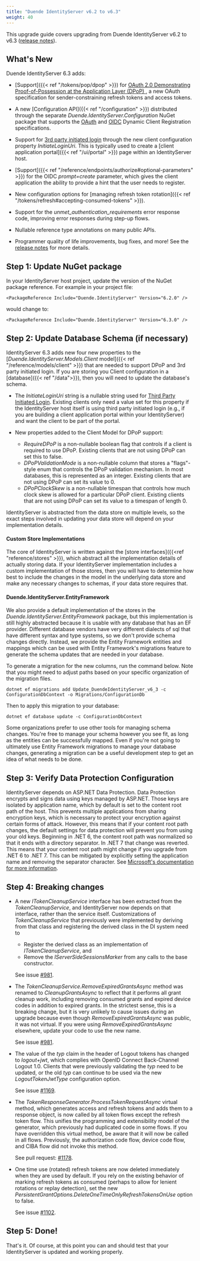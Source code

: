 ```yaml
---
title: "Duende IdentityServer v6.2 to v6.3"
weight: 40
---
```


This upgrade guide covers upgrading from Duende IdentityServer v6.2 to v6.3 ([release notes](https://github.com/DuendeSoftware/products/releases/tag/is%2F6.3.0)).

## What's New
Duende IdentityServer 6.3 adds: 
* [Support]({{< ref "/tokens/pop/dpop" >}}) for [OAuth 2.0 Demonstrating Proof-of-Possession at the Application Layer (DPoP) ](https://datatracker.ietf.org/doc/draft-ietf-oauth-dpop/), a new OAuth specification for sender-constraining refresh tokens and access tokens.

* A new [Configuration API]({{< ref "/configuration" >}}) distributed through the separate *Duende.IdentityServer.Configuration* NuGet package that supports the [OAuth](https://datatracker.ietf.org/doc/rfc7591/) and [OIDC](https://openid.net/specs/openid-connect-registration-1_0.html) Dynamic Client Registration specifications.

* Support for [3rd party initiated login](https://openid.net/specs/openid-connect-core-1_0.html#ThirdPartyInitiatedLogin) through the new client configuration property *InitiateLoginUri*. This is typically used to create a [client application portal]({{< ref "/ui/portal" >}}) page within an IdentityServer host.

* [Support]({{< ref "/reference/endpoints/authorize#optional-parameters" >}}) for the OIDC *prompt=create* parameter, which gives the client application the ability to provide a hint that the user needs to register. 

* New configuration options for [managing refresh token rotation]({{< ref "/tokens/refresh#accepting-consumed-tokens" >}}).

* Support for the *unmet_authentication_requirements* error response code, improving error responses during step-up flows.

* Nullable reference type annotations on many public APIs.

* Programmer quality of life improvements, bug fixes, and more! See the [release notes](https://github.com/DuendeSoftware/products/releases/tag/is%2F6.3.0) for more details.



## Step 1: Update NuGet package

In your IdentityServer host project, update the version of the NuGet package reference. 
For example in your project file:

```
<PackageReference Include="Duende.IdentityServer" Version="6.2.0" />
```

would change to: 

```
<PackageReference Include="Duende.IdentityServer" Version="6.3.0" />
```

## Step 2: Update Database Schema (if necessary)

IdentityServer 6.3 adds new four new properties to the [*Duende.IdentityServer.Models.Client* model]({{< ref "/reference/models/client" >}}) that are needed to support DPoP and 3rd party initiated login. If you are storing you Client configuration in a [database]({{< ref "/data">}}), then you will need to update the database's schema. 

* The *InitiateLoginUri* string is a nullable string used for [Third Party Initiated Login](#client-application-portal). Existing clients only need a value set for this property if the IdentityServer host itself is using third party initiated login (e.g., if you are building a client application portal within your IdentityServer) and want the client to be part of the portal.

* New properties added to the Client Model for DPoP support:
  * *RequireDPoP* is a non-nullable boolean flag that controls if a client is required to use DPoP. Existing clients that are not using DPoP can set this to false.  
  * *DPoPValidationMode* is a non-nullable column that stores a "flags"-style enum that controls the DPoP validation mechanism. In most databases, this is represented as an integer. Existing clients that are not using DPoP can set its value to 0.
  * *DPoPClockSkew* is a non-nullable timespan that controls how much clock skew is allowed for a particular DPoP client. Existing clients that are not using DPoP can set its value to a timespan of length 0.

IdentityServer is abstracted from the data store on multiple levels, so the exact steps involved in updating your data store will depend on your implementation details. 

#### Custom Store Implementations
The core of IdentityServer is written against the [store interfaces]({{<ref "reference/stores" >}}), which abstract all the implementation details of actually storing data. If your IdentityServer implementation includes a custom implementation of those stores, then you will have to determine how best to include the changes in the model in the underlying data store and make any necessary changes to schemas, if your data store requires that.

#### Duende.IdentityServer.EntityFramework
We also provide a default implementation of the stores in the *Duende.IdentityServer.EntityFramework* package, but this implementation is still highly abstracted because it is usable with any database that has an EF provider. Different database vendors have very different dialects of sql that have different syntax and type systems, so we don't provide schema changes directly. Instead, we provide the Entity Framework entities and mappings which can be used with Entity Framework's migrations feature to generate the schema updates that are needed in your database. 

To generate a migration for the new columns, run the command below. Note that you might need to adjust paths based on your specific organization of the migration files.

```
dotnet ef migrations add Update_DuendeIdentityServer_v6_3 -c ConfigurationDbContext -o Migrations/ConfigurationDb
```

Then to apply this migration to your database:

```
dotnet ef database update -c ConfigurationDbContext
```

Some organizations prefer to use other tools for managing schema changes. You're free to manage your schema however you see fit, as long as the entities can be successfully mapped. Even if you're not going to ultimately use Entity Framework migrations to manage your database changes, generating a migration can be a useful development step to get an idea of what needs to be done.

## Step 3: Verify Data Protection Configuration
IdentityServer depends on ASP.NET Data Protection. Data Protection encrypts and signs data using keys managed by ASP.NET. Those keys are isolated by application name, which by default is set to the content root path of the host. This prevents multiple applications from sharing encryption keys, which is necessary to protect your encryption against certain forms of attack. However, this means that if your content root path changes, the default settings for data protection will prevent you from using your old keys. Beginning in .NET 6, the content root path was normalized so that it ends with a directory separator. In .NET 7 that change was reverted. This means that your content root path might change if you upgrade from .NET 6 to .NET 7. This can be mitigated by explicitly setting the application name and removing the separator character. See [Microsoft's documentation for more information](https://learn.microsoft.com/en-us/aspnet/core/security/data-protection/configuration/overview?view=aspnetcore-7.0#setapplicationname).

## Step 4: Breaking changes
- A new *ITokenCleanupService* interface has been extracted from the *TokenCleanupService*, and IdentityServer now depends on that interface, rather than the service itself. Customizations of *TokenCleanupService* that previously were implemented by deriving from that class and registering the derived class in the DI system need to 
  - Register the derived class as an implementation of *ITokenCleanupService*, and
  - Remove the *IServerSideSessionsMarker* from any calls to the base constructor.
  
  See issue [#981](https://github.com/DuendeSoftware/IdentityServer/issues/981).

- The *TokenCleanupService.RemoveExpiredGrantsAsync* method was renamed to *CleanupGrantsAsync* to reflect that it performs all grant cleanup work, including removing consumed grants and expired device codes in addition to expired grants. In the strictest sense, this is a  breaking change, but it is very unlikely to cause issues during an upgrade because even though *RemoveExpiredGrantsAsync* was public, it was not virtual. If you were using *RemoveExpiredGrantsAsync* elsewhere, update your code to use the new name.

  See issue [#981](https://github.com/DuendeSoftware/IdentityServer/issues/981).

- The value of the *typ* claim in the header of Logout tokens has changed to *logout+jwt*, which complies with OpenID Connect Back-Channel Logout 1.0. Clients that were previously validating the *typ* need to be updated, or the old *typ* can continue to be used via the new *LogoutTokenJwtType* configuration option.

  See issue [#1169](https://github.com/DuendeSoftware/IdentityServer/issues/1169).

- The *TokenResponseGenerator.ProcessTokenRequestAsync* virtual method, which generates access and refresh tokens and adds them to a response object, is now called by all token flows except the refresh token flow. This unifies the programming and extensibility model of the generator, which previously had duplicated code in some flows. If you have overridden this virtual method, be aware that it will now be called in all flows. Previously, the authorization code flow, device code flow, and CIBA flow did not invoke this method.

  See pull request: [#1178](https://github.com/DuendeSoftware/IdentityServer/pull/1178).

- One time use (rotated) refresh tokens are now deleted immediately when they are used by default. If you rely on the existing behavior of marking refresh tokens as consumed (perhaps to allow for lenient rotations or replay detection), set the new *PersistentGrantOptions.DeleteOneTimeOnlyRefreshTokensOnUse* option to false.

  See issue [#1102](https://github.com/DuendeSoftware/products/issues/1102). 

## Step 5: Done!

That's it. Of course, at this point you can and should test that your IdentityServer is updated and working properly.
